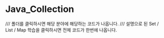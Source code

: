 # Java_Collection
/// 폴더를 클릭하시면 해당 분야에 해당하는 코드가 나옵니다.
/// 설명으로 된 Set / List / Map 학습을 클릭하시면 전체 코드가 한번에 나옵니다.
